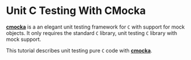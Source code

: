 # Unit C Testing With CMocka 

[cmocka]: https://api.cmocka.org/

**[cmocka]** is a an elegant unit testing framework for `C` with support for mock objects. It only requires the standard `C` library, unit testing `C` library with mock support.

This tutorial describes unit testing pure `C` code with **[cmocka]**.
